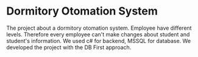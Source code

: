 # Dormitory Otomation System
The project about a dormitory otomation system. Employee have different levels. Therefore every employee can't make changes about student and student's information. We used c# for backend, MSSQL for database. We developed the project with the DB First approach.   
